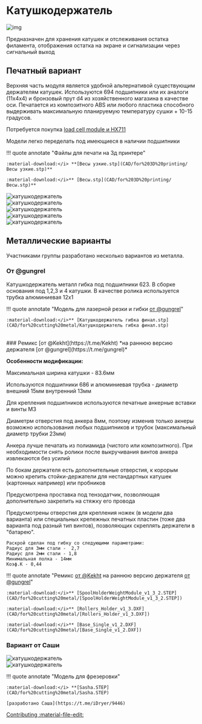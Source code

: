 # Катушкодержатель

![img](https://raw.githubusercontent.com/pavluchenkor/iDryerProject/main/iDryer%20v2/Hardware/Scale%20module/img/IMG_8882-web.jpeg)

Предназначен для хранения катушек и отслеживания остатка филамента, отображения остатка на экране и сигнализации через сигнальный выход

## Печатный вариант
Верхняя часть модуля является удобной альтернативой существующим держателям катушек.
Используются 694 подшипники или их аналоги (11х4х4) и бронзовый прут d4 из хозяйственного магазина в качестве оси.
Печатается из композитного ABS или любого пластика способного выдерживать максимальную планируемую температуру сушки + 10-15 градусов.

Потребуется покупка [load cell module и HX711](https://aliexpress.ru/item/32860114708.html?sku_id=12000024686706530&spm=a2g2w.productlist.search_results.0.33494aa6rTvrLS)

Модели легко переделать под имеющиеся в наличии подшипники

!!! quote annotate "Файлы для печати на 3д принтере"

    :material-download:</i> **[Весы узкие.stp](CAD/for%203D%20printing/Весы узкие.stp)**
    
    :material-download:</i>** [Весы.stp](CAD/for%203D%20printing/Весы.stp)**

<div class="image-container">
  <div class="custom-image">
    <img src="https://raw.githubusercontent.com/pavluchenkor/iDryerProject/main/iDryer%20v2/Hardware/Scale%20module/img/IMG_9192-web.jpeg" alt="катушкодержатель">
  </div>
  <div class="custom-image">
    <img src="https://raw.githubusercontent.com/pavluchenkor/iDryerProject/main/iDryer%20v2/Hardware/Scale%20module/img/IMG_9187-web.jpeg" alt="катушкодержатель">
  </div>
  <div class="custom-image">
    <img src="https://raw.githubusercontent.com/pavluchenkor/iDryerProject/main/iDryer%20v2/Hardware/Scale%20module/img/camphoto_1144747756-web.jpeg" alt="катушкодержатель">
  </div>
</div>

<div class="image-container">
  <div class="custom-image">
    <img src="https://raw.githubusercontent.com/pavluchenkor/iDryerProject/main/iDryer%20v2/Hardware/Scale%20module/img/IMG_9326-web.jpeg" alt="катушкодержатель">
  </div>
  <div class="custom-image">
    <img src="https://raw.githubusercontent.com/pavluchenkor/iDryerProject/main/iDryer%20v2/Hardware/Scale%20module/img/IMG_9209-web.jpeg" alt="катушкодержатель">
  </div>
</div>

<!-- ![img](https://raw.githubusercontent.com/pavluchenkor/iDryerProject/main/iDryer%20v2/Hardware/Scale%20module/img/IMG_9192-web.jpeg)<br>
![img](https://raw.githubusercontent.com/pavluchenkor/iDryerProject/main/iDryer%20v2/Hardware/Scale%20module/img/IMG_9187-web.jpeg)<br>
![img](https://raw.githubusercontent.com/pavluchenkor/iDryerProject/main/iDryer%20v2/Hardware/Scale%20module/img/camphoto_1144747756-web.jpeg)<br>
<!-- ![img](https://raw.githubusercontent.com/pavluchenkor/iDryerProject/main/iDryer%20v2/Hardware/Scale%20module/img/camphoto_959030623-web.jpeg)<br>
![img](https://raw.githubusercontent.com/pavluchenkor/iDryerProject/main/iDryer%20v2/Hardware/Scale%20module/img/camphoto_1483920592-web.jpeg)<br> -->
<!-- ![img](https://raw.githubusercontent.com/pavluchenkor/iDryerProject/main/iDryer%20v2/Hardware/Scale%20module/img/IMG_9326-web.jpeg)<br>
![img](https://raw.githubusercontent.com/pavluchenkor/iDryerProject/main/iDryer%20v2/Hardware/Scale%20module/img/IMG_9209-web.jpeg)<br> -->

## Металлические варианты
 Участниками группы разработано несколько вариантов из металла. 

### От @gungrel
Катушкодержатель металл гибка под подшипники 623. В сборке основания под 1,2,3 и 4 катушки. В качестве ролика используется трубка алюминиевая 12х1

!!! quote annotate "Модель для лазерной резки и гибки [от @gungrel](https://t.me/gungrel)"
    
    :material-download:</i>** [Катушкодержатель гибка финал.stp](CAD/for%20cutting%20metal/Катушкодержатель гибка финал.stp)
<br>
### Ремикс [от @Kekht](https://t.me/Kekht)
*на раннюю версию держателя [от @gungrel](https://t.me/gungrel)*

**Особенности модификации:**

  Максимальная ширина катушки - 83.6мм

  Используются подшипники 686 и алюминиевая трубка - диаметр внешний 15мм внутренний 13мм

  Для крепления подшипников используются печатные анкерные вставки и винты М3
  
  Диаметрм отверстия под анкера 8мм, поэтому изменив только акнеры возможно использования любых подшипников и трубок (максимальный диаметр трубки 23мм)
  
  Анкера лучше печатать из полиамида (чистого или композитного). При необходимости снять ролики после выкручивания винтов анкера извлекаются без усилий
  
  По бокам держателя есть дополнительные отверстия, к корорым можно крепить стойки-держатели для нестандартных катушек (картонных например) или пробников
  
  Предусмотрена проставка под тензодатчик, позволяющая дополнительно закрепить на стяжку его провода
  
  Предусмотрены отверстия для крепления ножек (в модели два варианта) или специальных крепежных печатных пластин (тоже два варианта под разный тип винтов), позволяющих скреплять держатели в "батарею".

    Раскрой сделан под гибку со следующими параметрами:
    Радиус для 3мм стали -  2,7
    Радиус для 2мм стали - 1,8
    Минимальная полка - 14мм
    Коэф.К - 0,44
  
!!! quote annotate "Ремикс [от @Kekht](https://t.me/Kekht) на раннюю версию держателя [от @gungrel](https://t.me/gungrel)"
    
    :material-download:</i>** [SpoolHolderWeightModule_v1_3_2.STEP](CAD/for%20cutting%20metal/[SpoolHolderWeightModule_v1_3_2.STEP])

    :material-download:</i>** [Rollers_Holder_v1_3.DXF](CAD/for%20cutting%20metal/[Rollers_Holder_v1_3.DXF])
    
    :material-download:</i>** [Base_Single_v1_2.DXF](CAD/for%20cutting%20metal/[Base_Single_v1_2.DXF])


### Вариант от Саши

<!-- ![img](https://raw.githubusercontent.com/pavluchenkor/iDryerProject/main/iDryer%20v2/Hardware/Scale%20module/img/Sasha1.jpg){.img-left-50}
![img](https://raw.githubusercontent.com/pavluchenkor/iDryerProject/main/iDryer%20v2/Hardware/Scale%20module/img/Sasha2.jpg){.img-left-50}<br><br> -->

<div class="image-container">
  <div class="custom-image">
    <img src="https://raw.githubusercontent.com/pavluchenkor/iDryerProject/main/iDryer%20v2/Hardware/Scale%20module/img/Sasha1.jpg" alt="катушкодержатель">
  </div>
  <div class="custom-image">
    <img src="https://raw.githubusercontent.com/pavluchenkor/iDryerProject/main/iDryer%20v2/Hardware/Scale%20module/img/Sasha2.jpg" alt="катушкодержатель">
  </div>
  <!-- <div class="custom-image">
    <img src="https://raw.githubusercontent.com/pavluchenkor/iDryerProject/main/iDryer%20v2/Hardware/PCB/img/img2023-12-12.png" alt="печатная плата r2.1">
  </div> -->
</div>

!!! quote annotate "Модель для фрезеровки"

    :material-download:</i> **[Sasha.STEP](CAD/for%20cutting%20metal/Sasha.STEP)
      
    [разработано Саша](https://t.me/iDryer/9446)

[Contributing :material-file-edit:](https://github.com/pavluchenkor/iDryerProject/tree/main/iDryer%20v2/Hardware/Scale%20module) 